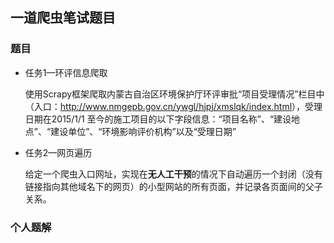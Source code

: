 ## 一道爬虫笔试题目

### 题目

- 任务1—环评信息爬取

  使用Scrapy框架爬取内蒙古自治区环境保护厅环评审批“项目受理情况”栏目中（入口：<http://www.nmgepb.gov.cn/ywgl/hjpj/xmslqk/index.html>），受理日期在2015/1/1 至今的施工项目的以下字段信息：“项目名称”、“建设地点”、“建设单位”、“环境影响评价机构”以及“受理日期”


- 任务2—网页遍历

  给定一个爬虫入口网址，实现在**无人工干预**的情况下自动遍历一个封闭（没有链接指向其他域名下的网页）的小型网站的所有页面，并记录各页面间的父子关系。

### 个人题解


